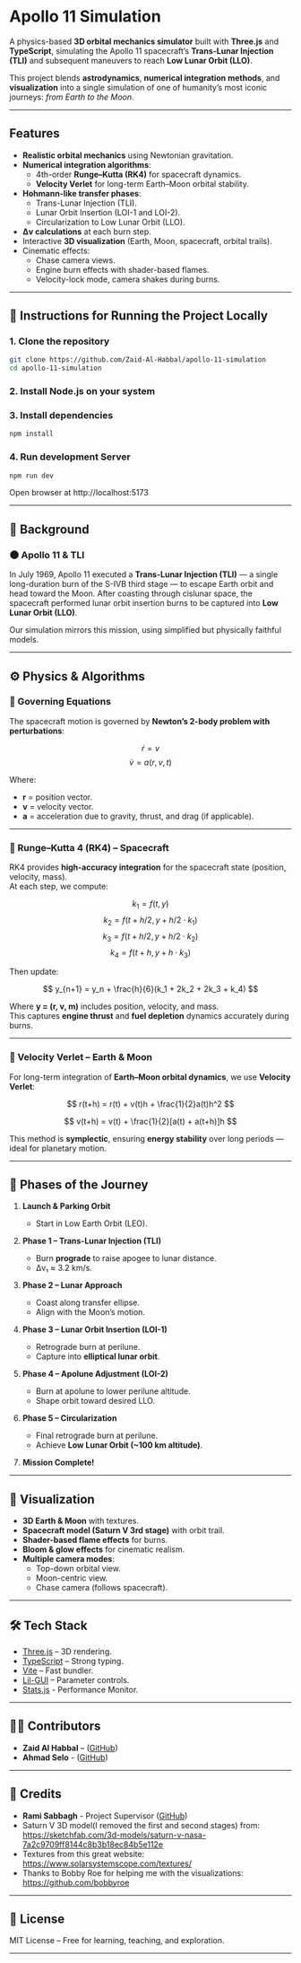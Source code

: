 # Apollo 11 Simulation

A physics-based **3D orbital mechanics simulator** built with **Three.js** and **TypeScript**, simulating the Apollo 11 spacecraft’s **Trans-Lunar Injection (TLI)** and subsequent maneuvers to reach **Low Lunar Orbit (LLO)**.

This project blends **astrodynamics**, **numerical integration methods**, and **visualization** into a single simulation of one of humanity’s most iconic journeys: *from Earth to the Moon*.

---

## Features

- **Realistic orbital mechanics** using Newtonian gravitation.
- **Numerical integration algorithms**:
  - 4th-order **Runge–Kutta (RK4)** for spacecraft dynamics.
  - **Velocity Verlet** for long-term Earth–Moon orbital stability.
- **Hohmann-like transfer phases**:
  - Trans-Lunar Injection (TLI).
  - Lunar Orbit Insertion (LOI-1 and LOI-2).
  - Circularization to Low Lunar Orbit (LLO).
- **Δv calculations** at each burn step.
- Interactive **3D visualization** (Earth, Moon, spacecraft, orbital trails).
- Cinematic effects:
  - Chase camera views.
  - Engine burn effects with shader-based flames.
  - Velocity-lock mode, camera shakes during burns.

---
## 🔧 Instructions for Running the Project Locally

### 1. Clone the repository
```bash
git clone https://github.com/Zaid-Al-Habbal/apollo-11-simulation
cd apollo-11-simulation
```

### 2. Install Node.js on your system

### 3. Install dependencies
```bash
npm install
```
### 4. Run development Server
```bash
npm run dev
```
Open browser at http://localhost:5173

---

## 📖 Background

### 🌑 Apollo 11 & TLI
In July 1969, Apollo 11 executed a **Trans-Lunar Injection (TLI)** — a single long-duration burn of the S-IVB third stage — to escape Earth orbit and head toward the Moon. After coasting through cislunar space, the spacecraft performed lunar orbit insertion burns to be captured into **Low Lunar Orbit (LLO)**.

Our simulation mirrors this mission, using simplified but physically faithful models.

---

## ⚙️ Physics & Algorithms

### 🧮 Governing Equations

The spacecraft motion is governed by **Newton’s 2-body problem with perturbations**:

$$
\dot{r} = v
$$
$$
\dot{v} = a(r, v, t)
$$

Where:
- **r** = position vector.
- **v** = velocity vector.
- **a** = acceleration due to gravity, thrust, and drag (if applicable).

---

### 🔹 Runge–Kutta 4 (RK4) – Spacecraft

RK4 provides **high-accuracy integration** for the spacecraft state (position, velocity, mass).  
At each step, we compute:

$$
k_1 = f(t, y)
$$
$$
k_2 = f(t + h/2, y + h/2 \cdot k_1)
$$
$$
k_3 = f(t + h/2, y + h/2 \cdot k_2)
$$
$$
k_4 = f(t + h, y + h \cdot k_3)
$$

Then update:

$$
y_{n+1} = y_n + \frac{h}{6}(k_1 + 2k_2 + 2k_3 + k_4)
$$

Where **y = (r, v, m)** includes position, velocity, and mass.  
This captures **engine thrust** and **fuel depletion** dynamics accurately during burns.

---

### 🔹 Velocity Verlet – Earth & Moon

For long-term integration of **Earth–Moon orbital dynamics**, we use **Velocity Verlet**:

$$
r(t+h) = r(t) + v(t)h + \frac{1}{2}a(t)h^2
$$

$$
v(t+h) = v(t) + \frac{1}{2}[a(t) + a(t+h)]h
$$

This method is **symplectic**, ensuring **energy stability** over long periods — ideal for planetary motion.

---

## 🚀 Phases of the Journey

1. **Launch & Parking Orbit**  
   - Start in Low Earth Orbit (LEO).

2. **Phase 1 – Trans-Lunar Injection (TLI)**  
   - Burn **prograde** to raise apogee to lunar distance.  
   - Δv₁ ≈ 3.2 km/s.

3. **Phase 2 – Lunar Approach**  
   - Coast along transfer ellipse.  
   - Align with the Moon’s motion.

4. **Phase 3 – Lunar Orbit Insertion (LOI-1)**  
   - Retrograde burn at perilune.  
   - Capture into **elliptical lunar orbit**.

5. **Phase 4 – Apolune Adjustment (LOI-2)**  
   - Burn at apolune to lower perilune altitude.  
   - Shape orbit toward desired LLO.

6. **Phase 5 – Circularization**  
   - Final retrograde burn at perilune.  
   - Achieve **Low Lunar Orbit (~100 km altitude)**.

7. **Mission Complete!**

---

## 🎨 Visualization

- **3D Earth & Moon** with textures.
- **Spacecraft model (Saturn V 3rd stage)** with orbit trail.
- **Shader-based flame effects** for burns.
- **Bloom & glow effects** for cinematic realism.
- **Multiple camera modes**:
  - Top-down orbital view.
  - Moon-centric view.
  - Chase camera (follows spacecraft).

---

## 🛠️ Tech Stack

- [Three.js](https://threejs.org/) – 3D rendering.
- [TypeScript](https://www.typescriptlang.org/) – Strong typing.
- [Vite](https://vitejs.dev/) – Fast bundler.
- [Lil-GUI](https://lil-gui.georgealways.com/) – Parameter controls.
- [Stats.js](https://github.com/mrdoob/stats.js) - Performance Monitor.

---

## 👨‍💻 Contributors

- **Zaid Al Habbal** – ([GitHub](https://github.com/Zaid-Al-Habbal))  
- **Ahmad Selo** - ([GitHub](https://github.com/C0ncatS))

---



## 🙏 Credits
- **Rami Sabbagh** - Project Supervisor ([GitHub](https://github.com/Rami-Sabbagh/))
- Saturn V 3D model(I removed the first and second stages) from: https://sketchfab.com/3d-models/saturn-v-nasa-7a2c9709ff8144c8b3b18ec84b5e112e
- Textures from this great website: https://www.solarsystemscope.com/textures/
- Thanks to Bobby Roe for helping me with the visualizations:  https://github.com/bobbyroe

---

## 📜 License

MIT License – Free for learning, teaching, and exploration.

---
